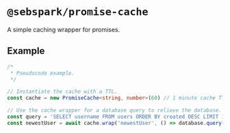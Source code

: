 # `@sebspark/promise-cache`

A simple caching wrapper for promises.

## Example

```typescript
/*
 * Pseudocode example.
 */

// Instantiate the cache with a TTL.
const cache = new PromiseCache<string, number>(60) // 1 minute cache TTL.

// Use the cache wrapper for a database query to relieve the database.
const query = 'SELECT username FROM users ORDER BY created DESC LIMIT 1'
const newestUser = await cache.wrap('newestUser', () => database.query(query))
```
